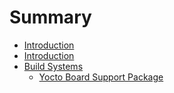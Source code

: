 # Summary

* [Introduction](README.md)
* [Introduction](documentation/Introduction.md)
* [Build Systems](documentation/BuildSystems.md)
   * [Yocto Board Support Package](documentation/YoctoBoardSupportPackage.md)

